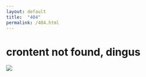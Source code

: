 ```yaml
---
layout: default
title:  "404"
permalink: /404.html
---
```


<div class="dingus">
<h1>crontent not found, dingus</h1>
<img src="http://24.media.tumblr.com/tumblr_m3m6lkTtHO1qgs0sio1_500.gif">
</div>